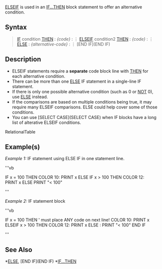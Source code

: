 [ELSEIF](ELSEIF) is used in an [IF...THEN](IF...THEN) block statement to offer an alternative condition.


## Syntax

>  [IF](IF) condition [THEN](THEN)
> : *{code}*
> : ⋮
>  [ELSEIF](ELSEIF) condition2 [THEN](THEN)
> : *{code}*
> : ⋮
>  [ELSE](ELSE)
> : *{alternative-code}*
> : ⋮
>  [END IF](END IF)


## Description

* ELSEIF statements require a **separate** code block line with [THEN](THEN) for each alternative condition.
* There can be more than one [ELSE](ELSE) IF statement in a single-line IF statement.
* If there is only one possible alternative condition (such as 0 or [NOT](NOT) 0), use [ELSE](ELSE) instead.
* If the comparisons are based on multiple conditions being true, it may require many ELSEIF comparisons. ELSE could help cover some of those conditions.
* You can use [SELECT CASE](SELECT CASE) when IF blocks have a long list of alterative ELSEIF conditions.


RelationalTable


## Example(s)

*Example 1:* IF statement using ELSE IF in one statement line.

'''vb


IF x = 100 THEN COLOR 10: PRINT x ELSE IF x > 100 THEN COLOR 12: PRINT x ELSE PRINT "< 100"


'''


*Example 2:* IF statement block

'''vb


IF x = 100 THEN ' must place ANY code on next line!
  COLOR 10: PRINT x
ELSEIF x > 100 THEN COLOR 12: PRINT x
ELSE : PRINT "< 100"
END IF


'''



## See Also

*[ELSE](ELSE), [END IF](END IF)
*[IF...THEN](IF...THEN)




